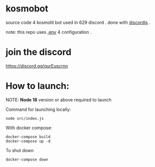 # kosmobot

source code 4 kosmolit bot used in 629 discord . done with [discordjs](https://discord.js.org/) .

note: this repo uses [.env](https://www.npmjs.com/package/dotenv) 4 configuration .

# join the discord

https://discord.gg/qurEuscrnn

# How to launch:

NOTE:
**Node 18** version or above required to launch

Command for launching locally:

```
node src/index.js
```

With docker compose:

```
docker-compose build
docker-compose up -d
```

To shut down

```
docker-compose down
```
